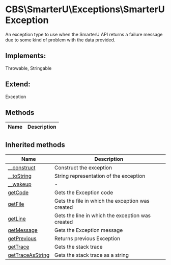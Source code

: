 # CBS\SmarterU\Exceptions\SmarterUException  

An exception type to use when the SmarterU API returns a failure message
due to some kind of problem with the data provided.

## Implements:
Throwable, Stringable

## Extend:

Exception

## Methods

| Name | Description |
|------|-------------|

## Inherited methods

| Name | Description |
|------|-------------|
| [__construct](https://secure.php.net/manual/en/exception.__construct.php) | Construct the exception |
| [__toString](https://secure.php.net/manual/en/exception.__tostring.php) | String representation of the exception |
| [__wakeup](https://secure.php.net/manual/en/exception.__wakeup.php) | - |
| [getCode](https://secure.php.net/manual/en/exception.getcode.php) | Gets the Exception code |
| [getFile](https://secure.php.net/manual/en/exception.getfile.php) | Gets the file in which the exception was created |
| [getLine](https://secure.php.net/manual/en/exception.getline.php) | Gets the line in which the exception was created |
| [getMessage](https://secure.php.net/manual/en/exception.getmessage.php) | Gets the Exception message |
| [getPrevious](https://secure.php.net/manual/en/exception.getprevious.php) | Returns previous Exception |
| [getTrace](https://secure.php.net/manual/en/exception.gettrace.php) | Gets the stack trace |
| [getTraceAsString](https://secure.php.net/manual/en/exception.gettraceasstring.php) | Gets the stack trace as a string |


